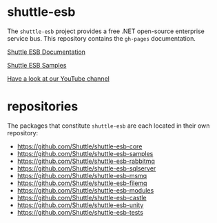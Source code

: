 shuttle-esb
===========

The `shuttle-esb` project provides a free .NET open-source enterprise service bus.  This repository contains the `gh-pages` documentation.

[Shuttle ESB Documentation](http://shuttle.github.io/shuttle-esb/)

[Shuttle ESB Samples](https://github.com/Shuttle/shuttle-esb-samples)

[Have a look at our YouTube channel](http://www.youtube.com/user/shuttleservicebus)

repositories
============

The packages that constitute `shuttle-esb` are each located in their own repository:

- https://github.com/Shuttle/shuttle-esb-core
- https://github.com/Shuttle/shuttle-esb-samples
- https://github.com/Shuttle/shuttle-esb-rabbitmq
- https://github.com/Shuttle/shuttle-esb-sqlserver
- https://github.com/Shuttle/shuttle-esb-msmq
- https://github.com/Shuttle/shuttle-esb-filemq
- https://github.com/Shuttle/shuttle-esb-modules
- https://github.com/Shuttle/shuttle-esb-castle
- https://github.com/Shuttle/shuttle-esb-unity
- https://github.com/Shuttle/shuttle-esb-tests
